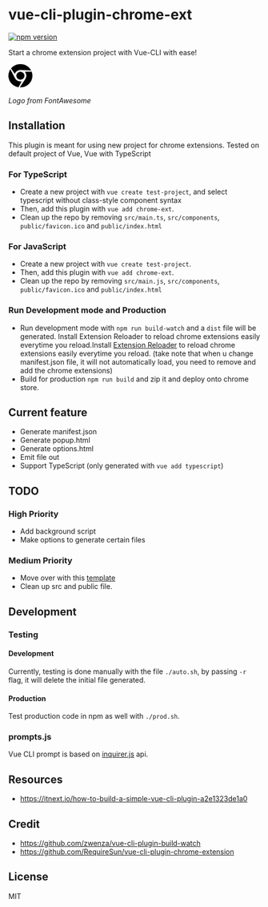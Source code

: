# vue-cli-plugin-chrome-ext

[![npm version](https://badge.fury.io/js/vue-cli-plugin-chrome-ext.svg)](https://www.npmjs.com/package/vue-cli-plugin-chrome-ext)

Start a chrome extension project with Vue-CLI with ease!

<img src="./logo.png" height="48" width="48">

_Logo from FontAwesome_

## Installation

This plugin is meant for using new project for chrome extensions. Tested on default project of Vue, Vue with TypeScript

### For TypeScript

- Create a new project with `vue create test-project`, and select typescript without class-style component syntax
- Then, add this plugin with `vue add chrome-ext`.
- Clean up the repo by removing `src/main.ts`, `src/components`, `public/favicon.ico` and `public/index.html`

### For JavaScript

- Create a new project with `vue create test-project`.
- Then, add this plugin with `vue add chrome-ext`.
- Clean up the repo by removing `src/main.js`, `src/components`, `public/favicon.ico` and `public/index.html`

### Run Development mode and Production

- Run development mode with `npm run build-watch` and a `dist` file will be generated. Install Extension Reloader to reload chrome extensions easily everytime you reload.Install [Extension Reloader](https://chrome.google.com/webstore/detail/extensions-reloader/fimgfedafeadlieiabdeeaodndnlbhid) to reload chrome extensions easily everytime you reload. (take note that when u change manifest.json file, it will not automatically load, you need to remove and add the chrome extensions)
- Build for production `npm run build` and zip it and deploy onto chrome store.

## Current feature

- Generate manifest.json
- Generate popup.html
- Generate options.html
- Emit file out
- Support TypeScript (only generated with `vue add typescript`)

## TODO

### High Priority

- Add background script
- Make options to generate certain files

### Medium Priority

- Move over with this [template](https://github.com/posva/vue-plugin-template)
- Clean up src and public file.

## Development

### Testing

#### Development

Currently, testing is done manually with the file `./auto.sh`, by passing `-r` flag, it will delete the initial file generated.

#### Production

Test production code in npm as well with `./prod.sh`.

### prompts.js

Vue CLI prompt is based on [inquirer.js](https://github.com/SBoudrias/Inquirer.js) api.

## Resources

- https://itnext.io/how-to-build-a-simple-vue-cli-plugin-a2e1323de1a0

## Credit

- https://github.com/zwenza/vue-cli-plugin-build-watch
- https://github.com/RequireSun/vue-cli-plugin-chrome-extension

## License

MIT
